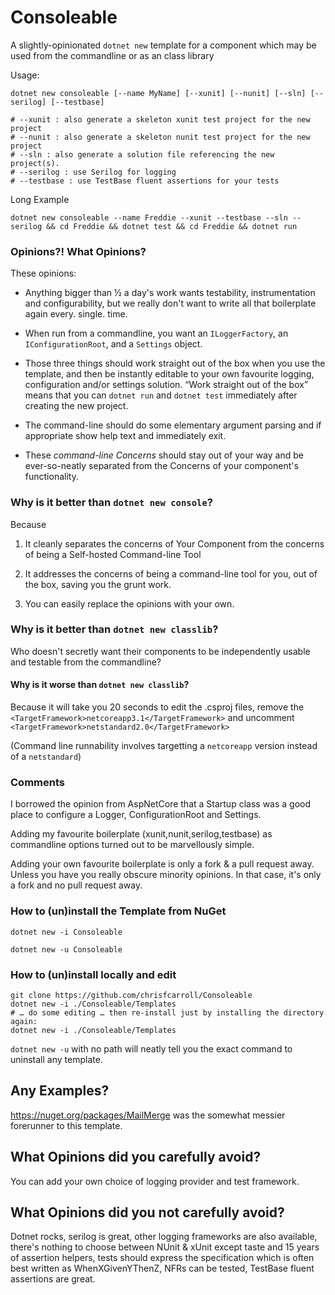 Consoleable
===========

A slightly-opinionated `dotnet new` template for a component which may be used
from the commandline or as an class library

Usage:

~~~~~~~~~~~~~~~~~~~~~~~~~~~~~~~~~~~~~~~~~~~~~~~~~~~~~~~~~~~~~~~~~~~~~~~~~~
dotnet new consoleable [--name MyName] [--xunit] [--nunit] [--sln] [--serilog] [--testbase]
~~~~~~~~~~~~~~~~~~~~~~~~~~~~~~~~~~~~~~~~~~~~~~~~~~~~~~~~~~~~~~~~~~~~~~~~~~

~~~~~~~~~~~~~~~~~~~~~~~~~~~~~~~~~~~~~~~~~~~~~~~~~~~~~~~~~~~~~~~~~~~~~~~~~~
# --xunit : also generate a skeleton xunit test project for the new project
# --nunit : also generate a skeleton nunit test project for the new project
# --sln : also generate a solution file referencing the new project(s).
# --serilog : use Serilog for logging
# --testbase : use TestBase fluent assertions for your tests
~~~~~~~~~~~~~~~~~~~~~~~~~~~~~~~~~~~~~~~~~~~~~~~~~~~~~~~~~~~~~~~~~~~~~~~~~~

Long Example

~~~~~~~~~~~~~~~~~~~~~~~~~~~~~~~~~~~~~~~~~~~~~~~~~~~~~~~~~~~~~~~~~~~~~~~~~~
dotnet new consoleable --name Freddie --xunit --testbase --sln --serilog && cd Freddie && dotnet test && cd Freddie && dotnet run
~~~~~~~~~~~~~~~~~~~~~~~~~~~~~~~~~~~~~~~~~~~~~~~~~~~~~~~~~~~~~~~~~~~~~~~~~~

### Opinions?! What Opinions?

These opinions:

-   Anything bigger than ½ a day's work wants testability, instrumentation and
    configurability, but we really don't want to write all that boilerplate
    again every. single. time.

-   When run from a commandline, you want an `ILoggerFactory`, an
    `IConfigurationRoot`, and a `Settings` object.

-   Those three things should work straight out of the box when you use the
    template, and then be instantly editable to your own favourite logging,
    configuration and/or settings solution. “Work straight out of the box” means
    that you can `dotnet run` and `dotnet test` immediately after creating the
    new project.

-   The command-line should do some elementary argument parsing and if
    appropriate show help text and immediately exit.

-   These *command-line Concerns* should stay out of your way and be
    ever-so-neatly separated from the Concerns of your component's
    functionality.

### Why is it better than `dotnet new console`?

Because

1.  It cleanly separates the concerns of Your Component from the concerns of
    being a Self-hosted Command-line Tool

2.  It addresses the concerns of being a command-line tool for you, out of the
    box, saving you the grunt work.

3.  You can easily replace the opinions with your own.

### Why is it better than `dotnet new classlib`?

Who doesn't secretly want their components to be independently usable and
testable from the commandline?

#### Why is it worse than `dotnet new classlib`?

Because it will take you 20 seconds to edit the .csproj files, remove the
`<TargetFramework>netcoreapp3.1</TargetFramework>` and uncomment
`<TargetFramework>netstandard2.0</TargetFramework>`

(Command line runnability involves targetting a `netcoreapp` version instead of
a `netstandard`)

### Comments

I borrowed the opinion from AspNetCore that a Startup class was a good place to
configure a Logger, ConfigurationRoot and Settings.

Adding my favourite boilerplate (xunit,nunit,serilog,testbase) as commandline
options turned out to be marvellously simple.

Adding your own favourite boilerplate is only a fork & a pull request away.
Unless you have you really obscure minority opinions. In that case, it's only a
fork and no pull request away.

### How to (un)install the Template from NuGet

`dotnet new -i Consoleable`

`dotnet new -u Consoleable`

### How to (un)install locally and edit

~~~~~~~~~~~~~~~~~~~~~~~~~~~~~~~~~~~~~~~~~~~~~~~~~~~~~~~~~~~~~~~~~~~~~~~~~~
git clone https://github.com/chrisfcarroll/Consoleable
dotnet new -i ./Consoleable/Templates
# … do some editing … then re-install just by installing the directory again:
dotnet new -i ./Consoleable/Templates
~~~~~~~~~~~~~~~~~~~~~~~~~~~~~~~~~~~~~~~~~~~~~~~~~~~~~~~~~~~~~~~~~~~~~~~~~~

`dotnet new -u` with no path will neatly tell you the exact command to uninstall
any template.

Any Examples?
-------------

https://nuget.org/packages/MailMerge was the somewhat messier forerunner to this
template.

What Opinions did you carefully avoid?
--------------------------------------

You can add your own choice of logging provider and test framework.

What Opinions did you not carefully avoid?
------------------------------------------

Dotnet rocks, serilog is great, other logging frameworks are also available,
there's nothing to choose between NUnit & xUnit except taste and 15 years of
assertion helpers, tests should express the specification which is often best
written as WhenXGivenYThenZ, NFRs can be tested, TestBase fluent assertions are
great.
